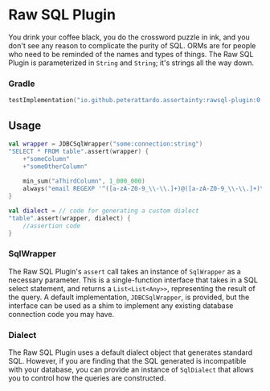 # Raw SQL Plugin

You drink your coffee black, you do the crossword puzzle in ink, and you don't see any reason to complicate the purity of SQL.
ORMs are for people who need to be reminded of the names and types of things. 
The Raw SQL Plugin is parameterized in `String` and `String`; it's strings all the way down.

### Gradle

```Kotlin
testImplementation("io.github.peterattardo.assertainty:rawsql-plugin:0.1.0")
```

## Usage

```Kotlin
val wrapper = JDBCSqlWrapper("some:connection:string")
"SELECT * FROM table".assert(wrapper) {
    +"someColumn"
    +"someOtherColumn"
    
    min_sum("aThirdColumn", 1_000_000)
    always("email REGEXP '^([a-zA-Z0-9_\\-\\.]+)@([a-zA-Z0-9_\\-\\.]+)\\.([a-zA-Z]{2,5})$'")
}

val dialect = // code for generating a custom dialect
"table".assert(wrapper, dialect) {
    //assertion code
}
```

### SqlWrapper

The Raw SQL Plugin's `assert` call takes an instance of `SqlWrapper` as a necessary parameter. 
This is a single-function interface that takes in a SQL select statement, and returns a `List<List<Any>>`, representing the result of the query.
A default implementation, `JDBCSqlWrapper`, is provided, but the interface can be used as a shim to implement any existing database connection code you may have.

### Dialect

The Raw SQL Plugin uses a default dialect object that generates standard SQL. 
However, if you are finding that the SQL generated is incompatible with your database, you can provide an instance of `SqlDialect` that allows you to control how the queries are constructed.